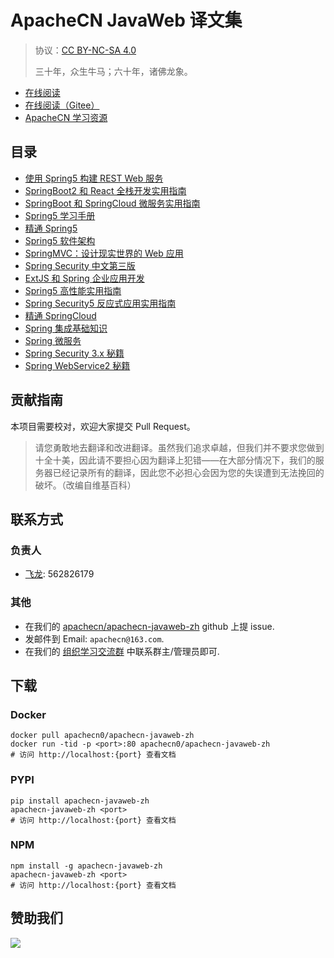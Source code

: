 # ApacheCN JavaWeb 译文集

> 协议：[CC BY-NC-SA 4.0](http://creativecommons.org/licenses/by-nc-sa/4.0/)
> 
> 三十年，众生牛马；六十年，诸佛龙象。

* [在线阅读](https://javaweb.apachecn.org)
* [在线阅读（Gitee）](https://apachecn.gitee.io/apachecn-javaweb-zh/)
* [ApacheCN 学习资源](http://docs.apachecn.org/)

## 目录

+   [使用 Spring5 构建 REST Web 服务](docs/build-rest-web-svc-spring5/SUMMARY.md)
+   [SpringBoot2 和 React 全栈开发实用指南](docs/handson-fullstack-dev-springboot2/SUMMARY.md)
+   [SpringBoot 和 SpringCloud 微服务实用指南](docs/handson-microsvc-springboot-springcloud/SUMMARY.md)
+   [Spring5 学习手册](docs/learn-spring5/SUMMARY.md)
+   [精通 Spring5](docs/master-spring5/SUMMARY.md)
+   [Spring5 软件架构](docs/soft-arch-spring5/SUMMARY.md)
+   [SpringMVC：设计现实世界的 Web 应用](docs/springmvc-design-realworld-webapp/SUMMARY.md)
+   [Spring Security 中文第三版](docs/springsec-3e/SUMMARY.md)
+   [ExtJS 和 Spring 企业应用开发](docs/enterprise-app-dev-extjs-spring/SUMMARY.md)
+   [Spring5 高性能实用指南](docs/handson-high-perf-spring5/SUMMARY.md)
+   [Spring Security5 反应式应用实用指南](docs/handson-springsec5-react-app/SUMMARY.md)
+   [精通 SpringCloud](docs/master-springcloud/SUMMARY.md)
+   [Spring 集成基础知识](docs/spring-inter-essential/SUMMARY.md)
+   [Spring 微服务](docs/spring-microsvc/SUMMARY.md)
+   [Spring Security 3.x 秘籍](docs/springsec-3x-cb/SUMMARY.md)
+   [Spring WebService2 秘籍](docs/spring-web-svc2-cb/SUMMARY.md)

## 贡献指南

本项目需要校对，欢迎大家提交 Pull Request。

> 请您勇敢地去翻译和改进翻译。虽然我们追求卓越，但我们并不要求您做到十全十美，因此请不要担心因为翻译上犯错——在大部分情况下，我们的服务器已经记录所有的翻译，因此您不必担心会因为您的失误遭到无法挽回的破坏。（改编自维基百科）

## 联系方式

### 负责人

* [飞龙](https://github.com/wizardforcel): 562826179

### 其他

*   在我们的 [apachecn/apachecn-javaweb-zh](https://github.com/apachecn/apachecn-javaweb-zh) github 上提 issue.
*   发邮件到 Email: `apachecn@163.com`.
*   在我们的 [组织学习交流群](http://www.apachecn.org/organization/348.html) 中联系群主/管理员即可.

## 下载

### Docker

```
docker pull apachecn0/apachecn-javaweb-zh
docker run -tid -p <port>:80 apachecn0/apachecn-javaweb-zh
# 访问 http://localhost:{port} 查看文档
```

### PYPI

```
pip install apachecn-javaweb-zh
apachecn-javaweb-zh <port>
# 访问 http://localhost:{port} 查看文档
```

### NPM

```
npm install -g apachecn-javaweb-zh
apachecn-javaweb-zh <port>
# 访问 http://localhost:{port} 查看文档
```

## 赞助我们

![](http://data.apachecn.org/img/about/donate.jpg)
